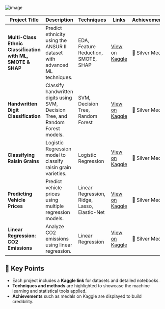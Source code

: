 ![image](https://github.com/user-attachments/assets/52cf4c63-63ea-4630-bf2e-14bb30dc0122)


| **Project Title**                                | **Description**                                                                 | **Techniques**                           | **Links**                                                                                                                                         | **Achievements**       |
|--------------------------------------------------|---------------------------------------------------------------------------------|------------------------------------------|----------------------------------------------------------------------------------------------------------------------------------------------------|-------------------------|
| **Multi-Class Ethnic Classification with ML, SMOTE & SHAP** | Predict ethnicity using the ANSUR II dataset with advanced ML techniques.       | EDA, Feature Reduction, SMOTE, SHAP      | [View on Kaggle](https://www.kaggle.com/code/yaaryiitturan/multi-class-ethnic-classification-ml-smote-shap)                                       | 🥈 Silver Medal                        |
| **Handwritten Digit Classification**             | Classify handwritten digits using SVM, Decision Tree, and Random Forest models. | SVM, Decision Tree, Random Forest        | [View on Kaggle](https://www.kaggle.com/code/yaaryiitturan/handwritten-digit-classification-svm-dt-rf)                                            | 🥈 Silver Medal          |
| **Classifying Raisin Grains**                    | Logistic Regression model to classify raisin grain varieties.                   | Logistic Regression                      | [View on Kaggle](https://www.kaggle.com/code/yaaryiitturan/classifying-raisin-with-logistic-regression)                                           | 🥈 Silver Medal         |
| **Predicting Vehicle Prices**                    | Predict vehicle prices using multiple regression models.                        | Linear Regression, Ridge, Lasso, Elastic-Net | [View on Kaggle](https://www.kaggle.com/code/yaaryiitturan/predicting-vehicle-prices-using-regression-models)                                     | 🥈 Silver Medal         |
| **Linear Regression: CO2 Emissions**             | Analyze CO2 emissions using linear regression.                                  | Linear Regression                        | [View on Kaggle](https://www.kaggle.com/code/yaaryiitturan/lineer-regression-co2-emissions)                                                       | 🥈 Silver Medal                       |

## 🔗 Key Points
- Each project includes a **Kaggle link** for datasets and detailed notebooks.
- **Techniques and methods** are highlighted to showcase the machine learning and statistical tools applied.
- **Achievements** such as medals on Kaggle are displayed to build credibility.



